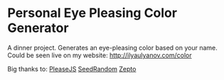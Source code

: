 Personal Eye Pleasing Color Generator
=====================================

A dinner project. Generates an eye-pleasing color based on your name. Could be seen live on my website: http://ilyaulyanov.com/color


Big thanks to: <a href="https://github.com/Fooidge/PleaseJS" target="_blank">PleaseJS</a>  <a href="http://github.com/davidbau/seedrandom" target="_blank">SeedRandom</a>  <a href="https://github.com/madrobby/zepto" target="_blank">Zepto</a>
